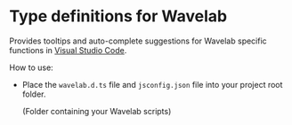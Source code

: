 # Type definitions for Wavelab

Provides tooltips and auto-complete suggestions for Wavelab specific functions in [Visual Studio Code](https://code.visualstudio.com/).

How to use:

* Place the `wavelab.d.ts` file and `jsconfig.json` file into your project root folder.

  (Folder containing your Wavelab scripts)

